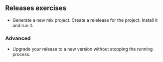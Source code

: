 ## Releases exercises

* Generate a new mix project. Create a relelease for the project. Install it and run it.

### Advanced

* Upgrade your release to a new version without stopping the running process.
